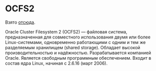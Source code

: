 # OCFS2

Взято [отсюда](http://xgu.ru/wiki/OCFS2).

Oracle Cluster Filesystem 2 (OCFS2) — файловая система, предназначенная для совместного использования двумя или более Linux-системами, одновременно работающими с одним и тем же разделяемым хранилищем (shared storage). Обладает высокой производительностью и надёжностью. Разрабатывается компанией Oracle. Является свободным программным обеспечением. Входит в состав ядра Linux, начиная с 2.6.16 (март 2006). 



